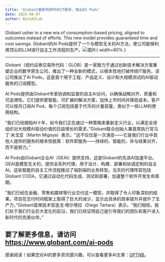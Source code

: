 ```yaml
---
title: 'Globant重新构想传统IT服务，推出AI Pods'
date: 2025-06-07
author: ByteAILab
---
```


Globant usher in a new era of consumption-based pricing, aligned to outcomes instead of efforts. This new model provides guaranteed time and cost savings. Globant的AI Pods提供了一个与模型无关的AI方法，使公司能够利用顶尖的LLM进行自主工作流程的生产。![图片](https://ai-techpark.com/wp-content/uploads/Globant-Rei.jpg){ width=60% }

---


Globant（纽约证券交易所代码：GLOB）是一家致力于通过创新技术解决方案重塑企业的数字原生公司，推出了一种全新的模式，以根本性地打破传统IT服务。该公司推出了AI Pods，这是首个用于工程、产品定义、设计和大规模测试的AI驱动服务的订阅模型。

AI Pods提供由Globant专家协调和监督的自主AI访问，以确保战略对齐、质量和可追溯性。它们提供更智能、可扩展的解决方案，加快上市时间并降低成本。客户可以按月订阅AI Pod，每个订阅包括基于代币的计量容量，类似于一些LLM的使用结构。

“我们已经拥抱AI十年，如今我们正在通过一种策略来重新定义行业，以满足全球组织对大规模AI驱动价值的日益增长的需求，”Globant联合创始人兼首席执行官马丁·米戈亚（Martin Migoya）表示。“这不仅仅是一次演变——它是我们行业中其他人提供的服务的根本性脱离：软件即服务——持续的、智能的，并与结果对齐，而不是努力。”

AI Pods由Globant企业AI（GEAI）提供支持，这是Globant的先进AI加速平台。GEAI是模型无关的，提供全系列代理，用于设计、构建、部署和协调定制的自主AI。这些智能的自主工作流程推动了端到端的业务转型。当天的代理阵容包括Globant CODA，它通过自动化代码生成、测试和部署，加速整个软件开发生命周期。

“我们已经在金融、零售和媒体等行业交付这一模型，并取得了令人印象深刻的结果。项目在交付时间框架上取得了巨大的减少，显示出具体的效率提升并提升了生产力，”Globant首席技术官迭戈·塔尔塔拉（Diego Tartara）表示。“我们相信，我们处于我们行业巨大变化的前沿，我们已经证明自己是引导我们的团队和客户进入新时代的完美伙伴。”

要了解更多信息，请访问 https://www.globant.com/ai-pods
---
感谢阅读！如果您对AI的更多资讯感兴趣，可以查看更多AI文章：[GPTNB](https://gptnb.com)。